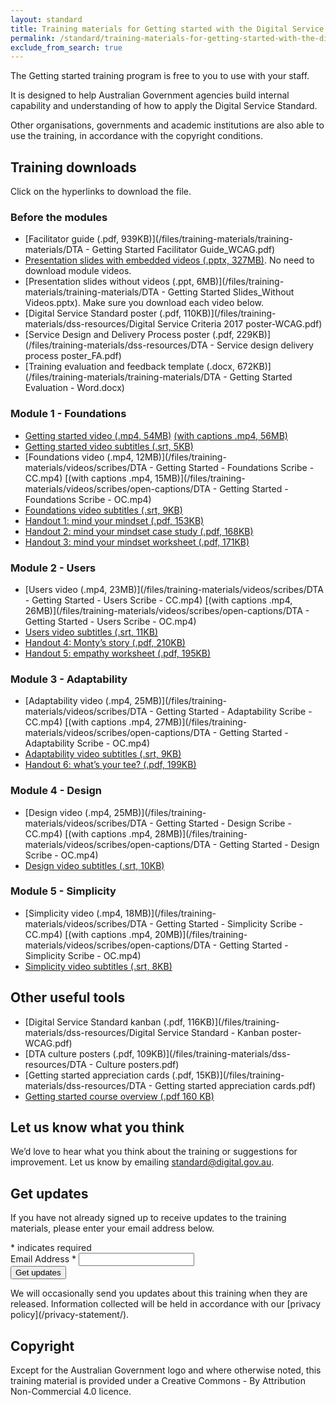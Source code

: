 ```yaml
---
layout: standard
title: Training materials for Getting started with the Digital Service Standard
permalink: /standard/training-materials-for-getting-started-with-the-digital-service-standard-mst/
exclude_from_search: true
---
```


The Getting started training program is free to you to use with your staff.

It is designed to help Australian Government agencies build internal capability and understanding of how to apply the Digital Service Standard.

Other organisations, governments and academic institutions are also able to use the training, in accordance with the copyright conditions.

## Training downloads

Click on the hyperlinks to download the file.

### Before the modules

- [Facilitator guide (.pdf, 939KB)](/files/training-materials/training-materials/DTA - Getting Started Facilitator Guide_WCAG.pdf)
- [Presentation slides with embedded videos (.pptx, 327MB)](https://dta.static.cld.gov.au/dta-getting-started-slides.pptx). No need to download module videos.
- [Presentation slides without videos (.ppt, 6MB)](/files/training-materials/training-materials/DTA - Getting Started Slides_Without Videos.pptx). Make sure you download each video below.
- [Digital Service Standard poster (.pdf, 110KB)](/files/training-materials/dss-resources/Digital Service Criteria 2017 poster-WCAG.pdf)
- [Service Design and Delivery Process poster (.pdf, 229KB)](/files/training-materials/dss-resources/DTA - Service design delivery process poster_FA.pdf)
- [Training evaluation and feedback template (.docx, 672KB)](/files/training-materials/training-materials/DTA - Getting Started Evaluation - Word.docx)

### Module 1 - Foundations

- [Getting started video (.mp4, 54MB)](https://dta.static.cld.gov.au/dta-getting-started-cc.mp4) [(with captions .mp4, 56MB)](https://dta.static.cld.gov.au/dta-getting-started-oc.mp4)
- [Getting started video subtitles (.srt, 5KB)](/files/training-materials/videos/srt-files/DTA_Getting-started.en_GB.srt)
- [Foundations video (.mp4, 12MB)](/files/training-materials/videos/scribes/DTA - Getting Started - Foundations Scribe - CC.mp4) [(with captions .mp4, 15MB)](/files/training-materials/videos/scribes/open-captions/DTA - Getting Started - Foundations Scribe - OC.mp4)
- [Foundations video subtitles (.srt, 9KB)](/files/training-materials/videos/srt-files/Foundations_Scribe.en_GB.srt)
- [Handout 1: mind your mindset (.pdf, 153KB)](/files/training-materials/handouts/DTA_Getting_started_handout_1_Mind_your_mindset.pdf)
- [Handout 2: mind your mindset case study (.pdf, 168KB)](/files/training-materials/handouts/DTA_Getting_started_handout_2_mind_your_mindset_case_study.pdf)
- [Handout 3: mind your mindset worksheet (.pdf, 171KB)](/files/training-materials/handouts/DTA_Getting_started_handout_3_mind_your_mindset_worksheet.pdf)

### Module 2 - Users

- [Users video (.mp4, 23MB)](/files/training-materials/videos/scribes/DTA - Getting Started - Users Scribe - CC.mp4) [(with captions .mp4, 26MB)](/files/training-materials/videos/scribes/open-captions/DTA - Getting Started - Users Scribe - OC.mp4)
- [Users video subtitles (.srt, 11KB)](/files/training-materials/videos/srt-files/Users_Scribe.en_GB.srt)
- [Handout 4: Monty’s story (.pdf, 210KB)](/files/training-materials/handouts/DTA_Getting_started_handout_4_Montys_story.pdf)
- [Handout 5: empathy worksheet (.pdf, 195KB)](/files/training-materials/handouts/DTA_Getting_started_handout_5_empathy_worksheet.pdf)

### Module 3 - Adaptability

- [Adaptability video (.mp4, 25MB)](/files/training-materials/videos/scribes/DTA - Getting Started - Adaptability Scribe - CC.mp4) [(with captions .mp4, 27MB)](/files/training-materials/videos/scribes/open-captions/DTA - Getting Started - Adaptability Scribe - OC.mp4)
- [Adaptability video subtitles (.srt, 9KB)](/files/training-materials/videos/srt-files/Adaptability_Scribe.en_GB.srt)
- [Handout 6: what’s your tee? (.pdf, 199KB)](/files/training-materials/handouts/DTA_Getting_started_handout_6_whats_your_tee.pdf)

### Module 4 - Design

- [Design video (.mp4, 25MB)](/files/training-materials/videos/scribes/DTA - Getting Started - Design Scribe - CC.mp4) [(with captions .mp4, 28MB)](/files/training-materials/videos/scribes/open-captions/DTA - Getting Started - Design Scribe - OC.mp4)
- [Design video subtitles (.srt, 10KB)](/files/training-materials/videos/srt-files/Design_Scribe.en_GB.srt)

### Module 5 - Simplicity

- [Simplicity video (.mp4, 18MB)](/files/training-materials/videos/scribes/DTA - Getting Started - Simplicity Scribe - CC.mp4) [(with captions .mp4, 20MB)](/files/training-materials/videos/scribes/open-captions/DTA - Getting Started - Simplicity Scribe - OC.mp4)
- [Simplicity video subtitles (.srt, 8KB)](/files/training-materials/videos/srt-files/Simplicity_Scribe.en_GB.srt)

## Other useful tools

- [Digital Service Standard kanban (.pdf, 116KB)](/files/training-materials/dss-resources/Digital Service Standard - Kanban poster-WCAG.pdf)
- [DTA culture posters (.pdf, 109KB)](/files/training-materials/dss-resources/DTA - Culture posters.pdf)
- [Getting started appreciation cards (.pdf, 15KB)](/files/training-materials/dss-resources/DTA - Getting started appreciation cards.pdf)
- [Getting started course overview (.pdf 160 KB)](/files/training-materials/dss-resources/Getting_started_course_overview.pdf)

## Let us know what you think

We’d love to hear what you think about the training or suggestions for improvement. Let us know by emailing [standard@digital.gov.au](mailto:standard@digital.gov.au).

## Get updates

If you have not already signed up to receive updates to the training materials, please enter your email address below.

<!-- Begin MailChimp Signup Form -->
<div id="mc_embed_signup">
  <form action="//dta.us12.list-manage.com/subscribe/post?u=81bbb1d15242b2224ee11e3fe&amp;id=e48b8d0426" method="post" id="mc-embedded-subscribe-form" name="mc-embedded-subscribe-form" class="validate" target="_blank" novalidate>
    <div id="mc_embed_signup_scroll">
      <div class="indicates-required"><span class="asterisk">*</span> indicates required</div>
      <div class="mc-field-group">
        <label for="mce-EMAIL">Email Address  <span class="asterisk">*</span>
        </label>
        <input type="email" value="" name="EMAIL" class="required email" id="mce-EMAIL">
      </div>
      <div id="mce-responses" class="clear">
        <div class="response" id="mce-error-response" style="display:none"></div>
        <div class="response" id="mce-success-response" style="display:none"></div>
      </div>    <!-- real people should not fill this in and expect good things - do not remove this or risk form bot signups-->
      <div style="position: absolute; left: -5000px;" aria-hidden="true"><input type="text" name="b_81bbb1d15242b2224ee11e3fe_e48b8d0426" tabindex="-1" value=""></div>
      <div class="clear"><input type="submit" value="Get updates" name="subscribe" id="mc-embedded-subscribe" class="button"></div>
    </div>
  </form>
</div>
<script type='text/javascript' src='//s3.amazonaws.com/downloads.mailchimp.com/js/mc-validate.js'></script><script type='text/javascript'>(function($) {window.fnames = new Array(); window.ftypes = new Array();fnames[0]='EMAIL';ftypes[0]='email';}(jQuery));var $mcj = jQuery.noConflict(true);</script>
<!--End mc_embed_signup-->
We will occasionally send you updates about this training when they are released. Information collected will be held in accordance with our [privacy policy](/privacy-statement/).

## Copyright

Except for the Australian Government logo and where otherwise noted, this training material is provided under a Creative Commons - By Attribution Non-Commercial 4.0 licence.
